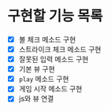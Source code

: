 # 구현할 기능 목록
- [x] 볼 체크 메소드 구현
- [x] 스트라이크 체크 메소드 구현
- [x] 잘못된 입력 메소드 구현
- [x] 기본 뷰 구현
- [x] `play` 메소드 구현
- [x] 게임 시작 메소드 구현
- [x] js와 뷰 연결
